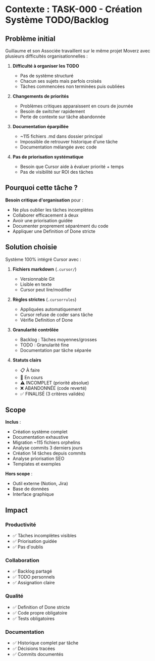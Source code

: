 # Contexte : TASK-000 - Création Système TODO/Backlog

## Problème initial

Guillaume et son Associée travaillent sur le même projet Moverz avec plusieurs difficultés organisationnelles :

1. **Difficulté à organiser les TODO**
   - Pas de système structuré
   - Chacun ses sujets mais parfois croisés
   - Tâches commencées non terminées puis oubliées

2. **Changements de priorités**
   - Problèmes critiques apparaissent en cours de journée
   - Besoin de switcher rapidement
   - Perte de contexte sur tâche abandonnée

3. **Documentation éparpillée**
   - ~115 fichiers .md dans dossier principal
   - Impossible de retrouver historique d'une tâche
   - Documentation mélangée avec code

4. **Pas de priorisation systématique**
   - Besoin que Cursor aide à évaluer priorité + temps
   - Pas de visibilité sur ROI des tâches

## Pourquoi cette tâche ?

**Besoin critique d'organisation** pour :
- Ne plus oublier les tâches incomplètes
- Collaborer efficacement à deux
- Avoir une priorisation guidée
- Documenter proprement séparément du code
- Appliquer une Definition of Done stricte

## Solution choisie

Système 100% intégré Cursor avec :

1. **Fichiers markdown** (`.cursor/`)
   - Versionnable Git
   - Lisible en texte
   - Cursor peut lire/modifier

2. **Règles strictes** (`.cursorrules`)
   - Appliquées automatiquement
   - Cursor refuse de coder sans tâche
   - Vérifie Definition of Done

3. **Granularité contrôlée**
   - Backlog : Tâches moyennes/grosses
   - TODO : Granularité fine
   - Documentation par tâche séparée

4. **Statuts clairs**
   - 📋 À faire
   - 🔄 En cours
   - ⚠️ INCOMPLET (priorité absolue)
   - ❌ ABANDONNÉE (code reverté)
   - ✅ FINALISÉ (3 critères validés)

## Scope

**Inclus** :
- Création système complet
- Documentation exhaustive
- Migration ~115 fichiers orphelins
- Analyse commits 3 derniers jours
- Création 14 tâches depuis commits
- Analyse priorisation SEO
- Templates et exemples

**Hors scope** :
- Outil externe (Notion, Jira)
- Base de données
- Interface graphique

## Impact

### Productivité
- ✅ Tâches incomplètes visibles
- ✅ Priorisation guidée
- ✅ Pas d'oublis

### Collaboration
- ✅ Backlog partagé
- ✅ TODO personnels
- ✅ Assignation claire

### Qualité
- ✅ Definition of Done stricte
- ✅ Code propre obligatoire
- ✅ Tests obligatoires

### Documentation
- ✅ Historique complet par tâche
- ✅ Décisions tracées
- ✅ Commits documentés

